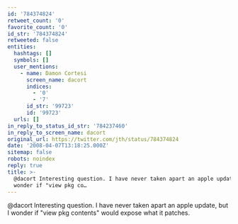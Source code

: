 ```yaml
---
id: '784374824'
retweet_count: '0'
favorite_count: '0'
id_str: '784374824'
retweeted: false
entities:
  hashtags: []
  symbols: []
  user_mentions:
    - name: Damon Cortesi
      screen_name: dacort
      indices:
        - '0'
        - '7'
      id_str: '99723'
      id: '99723'
  urls: []
in_reply_to_status_id_str: '784237460'
in_reply_to_screen_name: dacort
original_url: https://twitter.com/jth/status/784374824
date: '2008-04-07T13:18:25.000Z'
sitemap: false
robots: noindex
reply: true
title: >-
  @dacort Interesting question. I have never taken apart an apple update, but I
  wonder if "view pkg co…
---
```


@dacort Interesting question. I have never taken apart an apple update, but I wonder if "view pkg contents" would expose what it patches.
